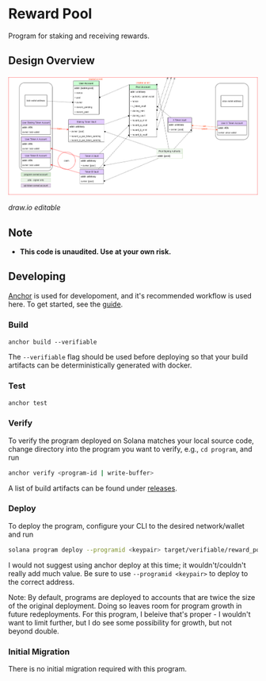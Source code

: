 # Reward Pool

Program for staking and receiving rewards. 

## Design Overview

![reward pool account overview](https://github.com/step-finance/reward-pool/blob/initial/account-design.png)

*draw.io editable*

## Note

- **This code is unaudited. Use at your own risk.**

## Developing

[Anchor](https://github.com/project-serum/anchor) is used for developoment, and it's
recommended workflow is used here. To get started, see the [guide](https://project-serum.github.io/anchor/getting-started/introduction.html).

### Build

```
anchor build --verifiable
```

The `--verifiable` flag should be used before deploying so that your build artifacts
can be deterministically generated with docker.

### Test

```
anchor test
```

### Verify

To verify the program deployed on Solana matches your local source code, change directory
into the program you want to verify, e.g., `cd program`, and run

```bash
anchor verify <program-id | write-buffer>
```

A list of build artifacts can be found under [releases](https://github.com/step-finance/reward-pool/releases).

### Deploy

To deploy the program, configure your CLI to the desired network/wallet and run 

```bash
solana program deploy --programid <keypair> target/verifiable/reward_pool.so
```

I would not suggest using anchor deploy at this time; it wouldn't/couldn't really add much value.  Be sure to use `--programid <keypair>` to deploy to the correct address.

Note: By default, programs are deployed to accounts that are twice the size of the original deployment. Doing so leaves room for program growth in future redeployments. For this program, I beleive that's proper - I wouldn't want to limit  further, but I do see some possibility for growth, but not beyond double.

### Initial Migration

There is no initial migration required with this program.